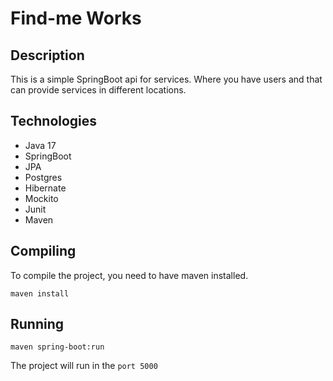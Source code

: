 # Find-me Works

## Description
This is a simple SpringBoot api for services. Where you have users and that 
can provide services in different locations.

## Technologies
- Java 17
- SpringBoot
- JPA
- Postgres
- Hibernate
- Mockito
- Junit
- Maven

## Compiling
To compile the project, you need to have maven installed.

```maven install```

## Running
```maven spring-boot:run```

The project will run in the ```port 5000```
